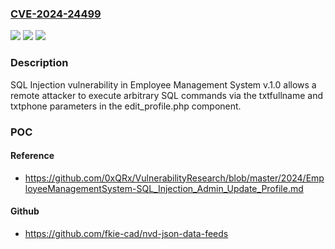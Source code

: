 ### [CVE-2024-24499](https://cve.mitre.org/cgi-bin/cvename.cgi?name=CVE-2024-24499)
![](https://img.shields.io/static/v1?label=Product&message=n%2Fa&color=blue)
![](https://img.shields.io/static/v1?label=Version&message=n%2Fa&color=blue)
![](https://img.shields.io/static/v1?label=Vulnerability&message=n%2Fa&color=brighgreen)

### Description

SQL Injection vulnerability in Employee Management System v.1.0 allows a remote attacker to execute arbitrary SQL commands via the txtfullname and txtphone parameters in the edit_profile.php component.

### POC

#### Reference
- https://github.com/0xQRx/VulnerabilityResearch/blob/master/2024/EmployeeManagementSystem-SQL_Injection_Admin_Update_Profile.md

#### Github
- https://github.com/fkie-cad/nvd-json-data-feeds

